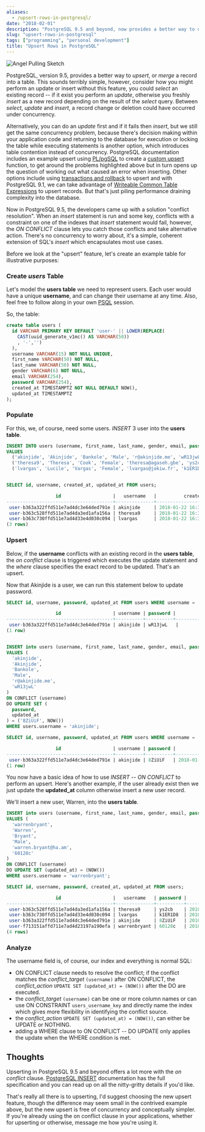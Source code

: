 ```yaml
---
aliases:
  - /upsert-rows-in-postgresql/
date: "2018-02-01"
description: "PostgreSQL 9.5 and beyond, now provides a better way to upsert data."
slug: "upsert-rows-in-postgresql"
tags: ["programming", "personal development"]
title: "Upsert Rows in PostgreSQL"
---
```



![Angel Pulling Sketch][]


PostgreSQL, version 9.5, provides a better way to _upsert_, or _merge_ a record into a table. This sounds terribly simple, however, consider how you might perform an update or insert without this feature, you could _select_ an existing record -- if it exist you perform an _update_, otherwise you freshly _insert_ as a new record depending on the result of the _select_ query. Between _select_, _update_ and _insert_, a record change or deletion could have occurred under concurrency.

Alternatively, you can do an _update_ first and if it fails then _insert_, but we still get the same concurrency problem, because there's decision making within your application code and returning to the database for execution or locking the table while executing statements is another option, which introduces table contention instead of concurrency. PostgreSQL documentation includes an example upsert using [PL/pgSQL][] to create a [custom upsert][] function, to get around the problems highlighted above but in turn opens up the question of working out what caused an error when inserting. Other options include using [transactions and rollback][] to upsert and with PostgreSQL 9.1, we can take advantage of [Writeable Common Table Expressions][] to upsert records. But that's just piling performance draining complexity into the database.

Now in PostgreSQL 9.5, the developers came up with a solution "conflict resolution". When an _insert_ statement is run and some key, conflicts with a constraint on one of the indexes that _insert_ statement would fail, however, the _ON CONFLICT_ clause lets you catch those conflicts and take alternative action. There's no concurrency to worry about, it's a simple, coherent extension of SQL's _insert_ which encapsulates most use cases.

Before we look at the "upsert" feature, let's create an example table for illustrative purposes:


### Create _users_ Table

Let's model the **users table** we need to represent users. Each user would have a unique **username**, and can change their username at any time. Also, feel free to follow along in your own [PSQL][] session.

So, the table:

```sql
create table users (
  id VARCHAR PRIMARY KEY DEFAULT 'user-' || LOWER(REPLACE(
    CAST(uuid_generate_v1mc() AS VARCHAR(50))
    , '-','')
  ),
  username VARCHAR(15) NOT NULL UNIQUE,
  first_name VARCHAR(50) NOT NULL,
  last_name VARCHAR(50) NOT NULL,
  gender VARCHAR(6) NOT NULL,
  email VARCHAR(254),
  password VARCHAR(254),
  created_at TIMESTAMPTZ NOT NULL DEFAULT NOW(),
  updated_at TIMESTAMPTZ
);
```


### Populate

For this, we, of course, need some users. _INSERT_ 3 user into the **users table**.
```sql
INSERT INTO users (username, first_name, last_name, gender, email, password)
VALUES
  ('akinjide', 'Akinjide', 'Bankole', 'Male', 'r@akinjide.me', 'wR13jwL'),
  ('theresa9', 'Theresa', 'Cook', 'Female', 'theresa@agaseh.gbe', 'ys2cb'),
  ('lvargas', 'Lucile', 'Vargas', 'Female', 'lvargas@jokiw.fr', 'k1ER1D8');


SELECT id, username, created_at, updated_at FROM users;

                  id                   |   username   |          created_at           |          updated_at
---------------------------------------+--------------+-------------------------------+-------------------------------
 user-b363a322ffd511e7ad4dc3e64ded791e | akinjide     | 2018-01-22 16:38:16.079606-08 |
 user-b363c528ffd511e7ad4da3ed1afa156a | theresa9     | 2018-01-22 16:38:16.079606-08 |
 user-b363c730ffd511e7ad4d33e4d030c094 | lvargas      | 2018-01-22 16:38:16.079606-08 |
(3 rows)
```


### Upsert

Below, if the **username** conflicts with an existing record in the **users table**, the _on conflict_ clause is triggered which executes the update statement and the _where_ clause specifies the exact record to be updated. That's an upsert.

Now that Akinjide is a user, we can run this statement below to update password.

```sql
SELECT id, username, password, updated_at FROM users WHERE username = 'akinjide';

                  id                   | username | password |          updated_at
---------------------------------------+----------+----------+-------------------------------
 user-b363a322ffd511e7ad4dc3e64ded791e | akinjide | wR13jwL   |
(1 row)


INSERT into users (username, first_name, last_name, gender, email, password)
VALUES (
  'akinjide',
  'Akinjide',
  'Bankole',
  'Male',
  'r@akinjide.me',
  'wR13jwL'
)
ON CONFLICT (username)
DO UPDATE SET (
  password,
  updated_at
) = ('8ZiUiF', NOW())
WHERE users.username = 'akinjide';

SELECT id, username, password, updated_at FROM users WHERE username = 'akinjide';

                  id                   | username | password |          updated_at
---------------------------------------+----------+----------+-------------------------------
 user-b363a322ffd511e7ad4dc3e64ded791e | akinjide | 8ZiUiF   | 2018-01-22 16:48:45.997687-08
(1 row)
```


You now have a basic idea of how to use _INSERT_ -- _ON CONFLICT_ to perform an upsert. Here's another example, if the user already exist then we just update the **updated_at** column otherwise insert a new user record.

We'll insert a new user, Warren, into the **users table**.

```sql
INSERT into users (username, first_name, last_name, gender, email, password)
VALUES (
  'warrenbryant',
  'Warren',
  'Bryant',
  'Male',
  'warren.bryant@ha.am',
  '60128c'
)
ON CONFLICT (username)
DO UPDATE SET (updated_at) = (NOW())
WHERE users.username = 'warrenbryant';

SELECT id, username, password, created_at, updated_at FROM users;

                  id                   |   username   | password |          created_at           |          updated_at
---------------------------------------+--------------+----------+-------------------------------+-------------------------------
 user-b363c528ffd511e7ad4da3ed1afa156a | theresa9     | ys2cb    | 2018-01-22 16:38:16.079606-08 |
 user-b363c730ffd511e7ad4d33e4d030c094 | lvargas      | k1ER1D8  | 2018-01-22 16:38:16.079606-08 |
 user-b363a322ffd511e7ad4dc3e64ded791e | akinjide     | 8ZiUiF   | 2018-01-22 16:38:16.079606-08 | 2018-01-22 16:48:45.997687-08
 user-f713151affd711e7ad4d23197a190efa | warrenbryant | 60128c   | 2018-01-22 16:54:28.635996-08 |
(4 rows)
```


### Analyze

The username field is, of course, our index and everything is normal SQL:

- ON CONFLICT clause needs to resolve the conflict; if the conflict matches the *conflict_target* `(username)` after ON CONFLICT, the *conflict_action* `UPDATE SET (updated_at) = (NOW())` after the DO are executed.
- the *conflict_target* `(username)` can be one or more column names or can use ON CONSTRAINT `users_username_key` and directly name the index which gives more flexibility in identifying the conflict source.
- the *conflict_action* `UPDATE SET (updated_at) = (NOW())`, can either be UPDATE or NOTHING.
- adding a WHERE clause to ON CONFLICT -- DO UPDATE only applies the update when the WHERE condition is met.


## Thoughts

Upserting in PostgreSQL 9.5 and beyond offers a lot more with the _on conflict_ clause. [PostgreSQL INSERT][] documentation has the full specification and you can read up on all the nitty-gritty details if you'd like.

That's really all there is to upserting, I'd suggest choosing the new upsert feature, though the difference may seem small in the contrived example above, but the new upsert is free of concurrency and conceptually simpler. If you're already using the on conflict clause in your applications, whether for upserting or otherwise, message me how you're using it.

  [Angel Pulling Sketch]: /static/images/2018/angel-pulling-sketch.jpg "Angel Pulling Sketch"
  [PL/pgSQL]: https://www.postgresql.org/docs/current/static/plpgsql-control-structures.html#PLPGSQL-UPSERT-EXAMPLE "PostgreSQL documentation, custom upsert function"
  [custom upsert]: http://stackoverflow.com/a/1109198/535590 "StackOverFlow, Custom Upsert with PL/pgSQL"
  [transactions and rollback]: https://www.depesz.com/2012/06/10/why-is-upsert-so-complicated/ "-"
  [Writeable Common Table Expressions]: https://www.postgresql.org/docs/9.5/static/queries-with.html#QUERIES-WITH-MODIFYING "WITH Queries (Common Table Expressions) documentation"
  [PSQL]: https://www.postgresql.org/docs/9.5/static/app-psql.html "PostgreSQL interactive terminal (psql) documentation"
  [PostgreSQL INSERT]: https://www.postgresql.org/docs/current/static/sql-insert.html "INSERT documentation"